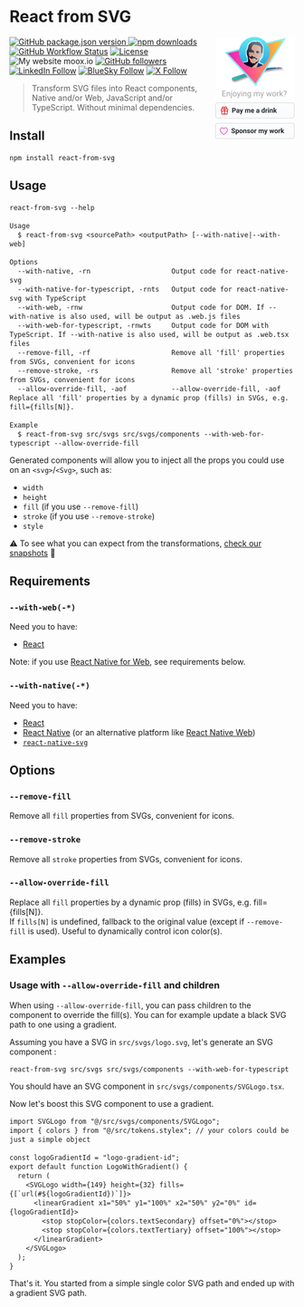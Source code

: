 # React from SVG

<a href="https://github.com/MoOx/react-from-svg?sponsor=1">
  <img width="140" align="right" alt="Sponsoring button" src="https://github.com/moox/.github/raw/main/FUNDING.svg">
</a>

[![GitHub package.json version](https://img.shields.io/github/package-json/v/MoOx/react-from-svg) ![npm downloads](https://img.shields.io/npm/dm/react-from-svg)](https://www.npmjs.com/package/react-from-svg)
[![GitHub Workflow Status](https://img.shields.io/github/actions/workflow/status/MoOx/react-from-svg/build.yml?branch=main)](https://github.com/MoOx/react-from-svg/actions)
[![License](https://img.shields.io/github/license/MoOx/react-from-svg)](https://github.com/MoOx/react-from-svg)  
![My website moox.io](https://img.shields.io/badge/%F0%9F%8C%8D%20-https%3A%2F%2Fmoox.io-gray?style=social)
[![GitHub followers](https://img.shields.io/github/followers/MoOx?style=social&label=GitHub)](https://github.com/MoOx)
[![LinkedIn Follow](https://img.shields.io/badge/LinkedIn-%20?style=social&logo=invision&logoColor=%230077B5)](https://www.linkedin.com/in/maxthirouin/)
[![BlueSky Follow](https://img.shields.io/badge/BlueSky-%20?style=social&logo=bluesky)](https://bsky.app/profile/moox.io)
[![X Follow](https://img.shields.io/twitter/follow/MoOx?style=social&label=)](https://x.com/MoOx)

> Transform SVG files into React components, Native and/or Web, JavaScript and/or TypeScript.
> Without minimal dependencies.

## Install

```console
npm install react-from-svg
```

## Usage

```console
react-from-svg --help

Usage
  $ react-from-svg <sourcePath> <outputPath> [--with-native|--with-web]

Options
  --with-native, -rn                    Output code for react-native-svg
  --with-native-for-typescript, -rnts   Output code for react-native-svg with TypeScript
  --with-web, -rnw                      Output code for DOM. If --with-native is also used, will be output as .web.js files
  --with-web-for-typescript, -rnwts     Output code for DOM with TypeScript. If --with-native is also used, will be output as .web.tsx files
  --remove-fill, -rf                    Remove all 'fill' properties from SVGs, convenient for icons
  --remove-stroke, -rs                  Remove all 'stroke' properties from SVGs, convenient for icons
  --allow-override-fill, -aof           --allow-override-fill, -aof           Replace all 'fill' properties by a dynamic prop (fills) in SVGs, e.g. fill={fills[N]}.

Example
  $ react-from-svg src/svgs src/svgs/components --with-web-for-typescript --allow-override-fill
```

Generated components will allow you to inject all the props you could use on an `<svg>`/`<Svg>`, such as:

- `width`
- `height`
- `fill` (if you use `--remove-fill`)
- `stroke` (if you use `--remove-stroke`)
- `style`

⚠️ To see what you can expect from the transformations, [check our snapshots](./tests/) 👀

## Requirements

### `--with-web(-*)`

Need you to have:

- [React](https://reactjs.org)

Note: if you use [React Native for Web](https://github.com/necolas/react-native-web), see requirements below.

### `--with-native(-*)`

Need you to have:

- [React](https://reactjs.org)
- [React Native](https://reactnative.dev) (or an alternative platform like
  [React Native Web](https://github.com/necolas/react-native-web))
- [`react-native-svg`](https://github.com/react-native-community/react-native-svg)

## Options

### `--remove-fill`

Remove all `fill` properties from SVGs, convenient for icons.

### `--remove-stroke`

Remove all `stroke` properties from SVGs, convenient for icons.

### `--allow-override-fill`

Replace all `fill` properties by a dynamic prop (fills) in SVGs, e.g. fill={fills[N]}.  
If `fills[N]` is undefined, fallback to the original value (except if `--remove-fill` is used). Useful to dynamically control icon color(s).

## Examples

### Usage with `--allow-override-fill` and children

When using `--allow-override-fill`, you can pass children to the component to override the fill(s).
You can for example update a black SVG path to one using a gradient.

Assuming you have a SVG in `src/svgs/logo.svg`, let's generate an SVG component :

```console
react-from-svg src/svgs src/svgs/components --with-web-for-typescript
```

You should have an SVG component in `src/svgs/components/SVGLogo.tsx`.

Now let's boost this SVG component to use a gradient.

```tsx
import SVGLogo from "@/src/svgs/components/SVGLogo";
import { colors } from "@/src/tokens.stylex"; // your colors could be just a simple object

const logoGradientId = "logo-gradient-id";
export default function LogoWithGradient() {
  return (
    <SVGLogo width={149} height={32} fills={[`url(#${logoGradientId})`]}>
      <linearGradient x1="50%" y1="100%" x2="50%" y2="0%" id={logoGradientId}>
        <stop stopColor={colors.textSecondary} offset="0%"></stop>
        <stop stopColor={colors.textTertiary} offset="100%"></stop>
      </linearGradient>
    </SVGLogo>
  );
}
```

That's it. You started from a simple single color SVG path and ended up with a gradient SVG path.
